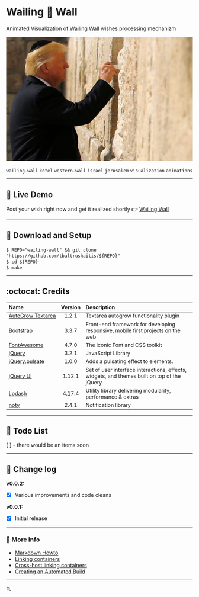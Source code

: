 # Wailing :pray: Wall #

Animated Visualization of [Wailing Wall](https://en.wikipedia.org/wiki/Western_Wall) wishes processing mechanizm

![Trump talk to wall](assets/img/trump-wall.jpg)

`wailing-wall` `kotel` `western-wall` `israel` `jerusalem` `visualization` `animations`

---

## :moyai: Live Demo ##
Post your wish right now and get it realized shortly :point_right: [Wailing Wall](http://bit.ly/wish-wall)

---

## :wrench: Download and Setup ##

```shell
$ REPO="wailing-wall" && git clone "https://github.com/tbaltrushaitis/${REPO}"
$ cd ${REPO}
$ make
```

---

## :octocat: Credits ##

| Name | Version | Description |
|:-----|:-------:|:------------|
[AutoGrow&nbsp;Textarea](http://bensampaio.github.io/jquery.autogrow) | 1.2.1 | Textarea autogrow functionality plugin
[Bootstrap](http://getbootstrap.com) | 3.3.7 | Front-end framework for developing responsive, mobile first projects on the web
[FontAwesome](http://fontawesome.io/) | 4.7.0 | The iconic Font and CSS toolkit
[jQuery](http://jquery.com/) | 3.2.1 | JavaScript Library
[jQuery.pulsate](https://github.com/Kilian/jQuery.pulsate) | 1.0.0 | Adds a pulsating effect to elements.
[jQuery UI](http://jqueryui.com/) | 1.12.1 |  Set of user interface interactions, effects, widgets, and themes built on top of the jQuery
[Lodash](https://lodash.com/) | 4.17.4 | Utility library delivering modularity, performance & extras
[noty](http://ned.im/noty) | 2.4.1 | Notification library

---

## :pushpin: Todo List ##

 [ ] - there would be an items soon

---

## :memo: Change log ##

**v0.0.2:**
- [x] Various improvements and code cleans

**v0.0.1:**
- [x] Initial release

---

### :link: More Info ###

 - [Markdown Howto](https://bitbucket.org/tutorials/markdowndemo)
 - [Linking containers](https://docs.docker.com/engine/userguide/networking/default_network/dockerlinks.md)
 - [Cross-host linking containers](https://docs.docker.com/engine/admin/ambassador_pattern_linking.md)
 - [Creating an Automated Build](https://docs.docker.com/docker-hub/builds/)

---

:scorpius:
